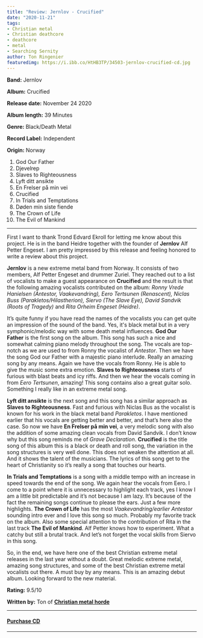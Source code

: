 ```yaml
---
title: "Review: Jernlov - Crucified"
date: "2020-11-21"
tags:
- Christian metal
- Christian deathcore
- deathcore
- metal
- Searching Sernity
author: Ton Ringenier
featuredimg: https://i.ibb.co/HtHB3TP/34503-jernlov-crucified-cd.jpg
---
```


**Band:** Jernlov

**Album:** Crucified

**Release date:** November 24 2020

**Album length:** 39 Minutes

**Genre:** Black/Death Metal

**Record Label:** Independent

**Origin:** Norway

1. God Our Father
2. Djevelrep
3. Slaves to Righteousness
4. Lyft ditt ansikte
5. En Frelser på min vei
6. Crucified
7. In Trials and Temptations
8. Døden min siste fiende
9. The Crown of Life
10. The Evil of Mankind

* * *

First I want to thank Trond Edvard Ekroll for letting me know about this project. He is in the band Heidre together with the founder of **Jernlov** Alf Petter Engeset. I am pretty impressed by this release and feeling honored to write a review about this project.

**Jernlov** is a new extreme metal band from Norway. It consists of two members, Alf Petter Engeset and drummer Zuriel. They reached out to a list of vocalists to make a guest appearance on **Crucified** and the result is that the following amazing vocalists contributed on the album: _Ronny Vrede Hanielsen (Antestor, Vaakevandring), Eero Tertsunen (Renascent), Niclas Buss (Parakletos/Hilastherion), Siervo (The Slave Eye), David Sandvik (Roots of Tragedy)_ and _Rita Orheim Engeset (Heidre)_.

It’s quite funny if you have read the names of the vocalists you can get quite an impression of the sound of the band. Yes, it's black metal but in a very symphonic/melodic way with some death metal influences. **God Our Father** is the first song on the album. This song has such a nice and somewhat calming piano melody throughout the song. The vocals are top-notch as we are used to from Ronny the vocalist of _Antestor_. Then we have the song God our Father with a majestic piano interlude. Really an amazing song by any means. Again we have the vocals from Ronny. He is able to give the music some extra emotion. **Slaves to Righteousness** starts of furious with blast beats and icy riffs. And then we hear the vocals coming in from _Eero Tertsunen_, amazing! This song contains also a great guitar solo. Something I really like in an extreme metal song.

**Lyft ditt ansikte** is the next song and this song has a similar approach as **Slaves to Righteousness**. Fast and furious with Niclas Bus as the vocalist is known for his work in the black metal band _Parakletos_. I have mentioned earlier that his vocals are getting better and better, and that’s here also the case. So now we have **En Frelser på min vei**, a very melodic song with also the addition of some amazing clean vocals from David Sandvik. I don’t know why but this song reminds me of _Grave Declaration_. **Crucified** is the title song of this album this is a black or death and roll song, the variation in the song structures is very well done. This does not weaken the attention at all. And it shows the talent of the musicians. The lyrics of this song get to the heart of Christianity so it’s really a song that touches our hearts.

**In Trials and Temptations** is a song with a middle tempo with an increase in speed towards the end of the song. We again hear the vocals from Eero. I come to a point where it is unnecessary to highlight each track, yes I know I am a little bit predictable and it’s not because I am lazy. It’s because of the fact the remaining songs continue to please the ears. Just a few more highlights. **The Crown of Life** has the most _Vaakevandring/earlier Antestor_ sounding intro ever and I love this song so much. Probably my favorite track on the album. Also some special attention to the contribution of Rita in the last track **The Evil of Mankind**. Alf Petter knows how to experiment. What a catchy but still a brutal track. And let’s not forget the vocal skills from Siervo in this song.

So, in the end, we have here one of the best Christian extreme metal releases in the last year without a doubt. Great melodic extreme metal, amazing song structures, and some of the best Christian extreme metal vocalists out there. A must buy by any means. This is an amazing debut album. Looking forward to the new material.

**Rating:** 9.5/10

**Written by:** Ton of **[Christian metal horde](https://web.facebook.com/ChristianmetalHorde/)**

* * *

#### [Purchase CD](https://www.nordicmission.net/en/products/jernlov-crucified-cd-pre-order)

* * *

